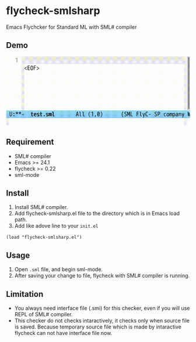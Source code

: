 # flycheck-smlsharp

Emacs Flychcker for Standard ML with SML# compiler

## Demo

![demo](https://github.com/yonta/flycheck-smlsharp/blob/media/screenshot2.gif)

## Requirement

- SML# compiler
- Emacs >= 24.1
- flycheck >= 0.22
- sml-mode

## Install

1. Install SML# compiler.
1. Add flycheck-smlsharp.el file to the directory which is in Emacs load path.
1. Add like adove line to your `init.el`

```elisp
(load "flycheck-smlsharp.el")
```

## Usage

1. Open `.sml` file, and begin sml-mode.
1. After saving your change to file, flycheck with SML# compiler is running.

## Limitation

- You always need interface file (.smi) for this checker, even if you will use
  REPL of SML# compiler.
- This checker do not checks intaractively, it checks only when source file is
  saved. Because temporary source file which is made by intaractive flycheck
  can not have interface file now.

